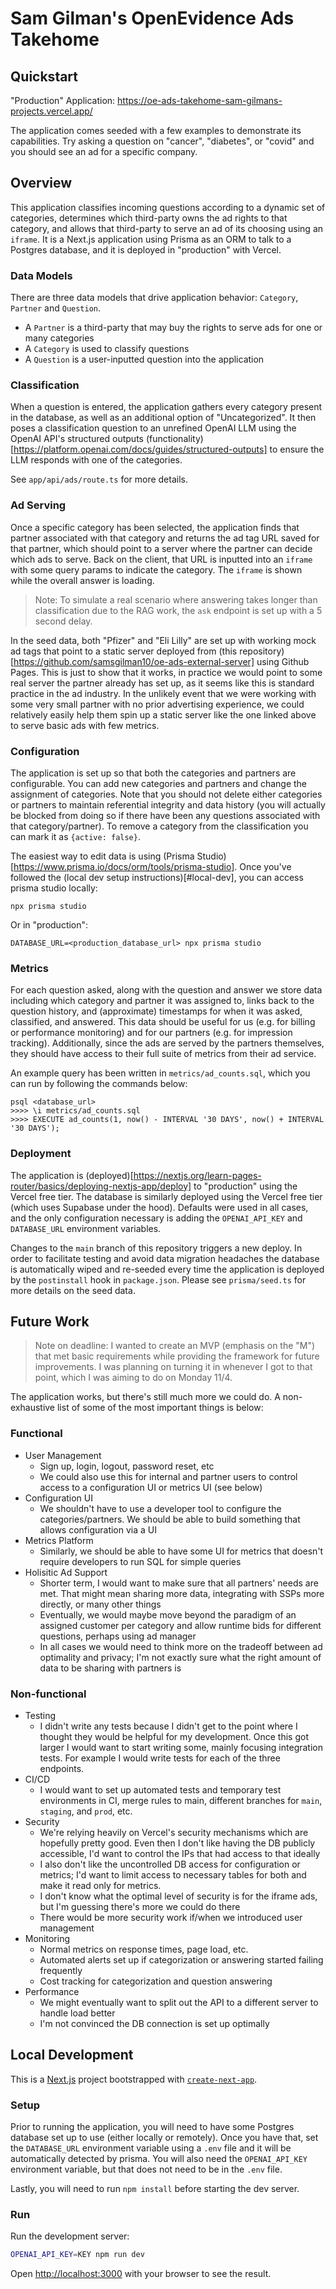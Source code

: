 # Sam Gilman's OpenEvidence Ads Takehome

## Quickstart

"Production" Application: https://oe-ads-takehome-sam-gilmans-projects.vercel.app/

The application comes seeded with a few examples to demonstrate its capabilities. Try asking a question on "cancer", "diabetes", or "covid" and you should see an ad for a specific company.

## Overview

This application classifies incoming questions according to a dynamic set of categories, determines which third-party owns the ad rights to that category, and allows that third-party to serve an ad of its choosing using an `iframe`. It is a Next.js application using Prisma as an ORM to talk to a Postgres database, and it is deployed in "production" with Vercel.

### Data Models

There are three data models that drive application behavior: `Category`, `Partner` and `Question`.

- A `Partner` is a third-party that may buy the rights to serve ads for one or many categories
- A `Category` is used to classify questions
- A `Question` is a user-inputted question into the application

### Classification

When a question is entered, the application gathers every category present in the database, as well as an additional option of "Uncategorized". It then poses a classification question to an unrefined OpenAI LLM using the OpenAI API's structured outputs (functionality)[https://platform.openai.com/docs/guides/structured-outputs] to ensure the LLM responds with one of the categories. 

See `app/api/ads/route.ts` for more details.

### Ad Serving

Once a specific category has been selected, the application finds that partner associated with that category and returns the ad tag URL saved for that partner, which should point to a server where the partner can decide which ads to serve. Back on the client, that URL is inputted into an `iframe` with some query params to indicate the category. The `iframe` is shown while the overall answer is loading.

> Note: To simulate a real scenario where answering takes longer than classification due to the RAG work, the `ask` endpoint is set up with a 5 second delay.

In the seed data, both "Pfizer" and "Eli Lilly" are set up with working mock ad tags that point to a static server deployed from (this repository)[https://github.com/samsgilman10/oe-ads-external-server] using Github Pages. This is just to show that it works, in practice we would point to some real server the partner already has set up, as it seems like this is standard practice in the ad industry. In the unlikely event that we were working with some very small partner with no prior advertising experience, we could relatively easily help them spin up a static server like the one linked above to serve basic ads with few metrics.

### Configuration

The application is set up so that both the categories and partners are configurable. You can add new categories and partners and change the assignment of categories. Note that you should not delete either categories or partners to maintain referential integrity and data history (you will actually be blocked from doing so if there have been any questions associated with that category/partner). To remove a category from the classification you can mark it as `{active: false}`.

The easiest way to edit data is using (Prisma Studio)[https://www.prisma.io/docs/orm/tools/prisma-studio]. Once you've followed the (local dev setup instructions)[#local-dev], you can access prisma studio locally:

```
npx prisma studio
```

Or in "production":

```
DATABASE_URL=<production_database_url> npx prisma studio
```

### Metrics
For each question asked, along with the question and answer we store data including which category and partner it was assigned to, links back to the question history, and (approximate) timestamps for when it was asked, classified, and answered. This data should be useful for us (e.g. for billing or performance monitoring) and for our partners (e.g. for impression tracking). Additionally, since the ads are served by the partners themselves, they should have access to their full suite of metrics from their ad service.

An example query has been written in `metrics/ad_counts.sql`, which you can run by following the commands below:

```
psql <database_url>
>>>> \i metrics/ad_counts.sql
>>>> EXECUTE ad_counts(1, now() - INTERVAL '30 DAYS', now() + INTERVAL '30 DAYS');
```

### Deployment

The application is (deployed)[https://nextjs.org/learn-pages-router/basics/deploying-nextjs-app/deploy] to "production" using the Vercel free tier. The database is similarly deployed using the Vercel free tier (which uses Supabase under the hood). Defaults were used in all cases, and the only configuration necessary is adding the `OPENAI_API_KEY` and `DATABASE_URL` environment variables.

Changes to the `main` branch of this repository triggers a new deploy. In order to facilitate testing and avoid data migration headaches the database is automatically wiped and re-seeded every time the application is deployed by the `postinstall` hook in `package.json`. Please see `prisma/seed.ts` for more details on the seed data.

## Future Work

> Note on deadline: I wanted to create an MVP (emphasis on the "M") that met basic requirements while providing the framework for future improvements. I was planning on turning it in whenever I got to that point, which I was aiming to do on Monday 11/4.

The application works, but there's still much more we could do. A non-exhaustive list of some of the most important things is below:

### Functional

- User Management
  - Sign up, login, logout, password reset, etc
  - We could also use this for internal and partner users to control access to a configuration UI or metrics UI (see below)
- Configuration UI
  - We shouldn't have to use a developer tool to configure the categories/partners. We should be able to build something that allows configuration via a UI
- Metrics Platform
  - Similarly, we should be able to have some UI for metrics that doesn't require developers to run SQL for simple queries
- Holisitic Ad Support
  - Shorter term, I would want to make sure that all partners' needs are met. That might mean sharing more data, integrating with SSPs more directly, or many other things
  - Eventually, we would maybe move beyond the paradigm of an assigned customer per category and allow runtime bids for different questions, perhaps using ad manager
  - In all cases we would need to think more on the tradeoff between ad optimality and privacy; I'm not exactly sure what the right amount of data to be sharing with partners is

### Non-functional

- Testing
  - I didn't write any tests because I didn't get to the point where I thought they would be helpful for my development. Once this got larger I would want to start writing some, mainly focusing integration tests. For example I would write tests for each of the three endpoints.
- CI/CD
  - I would want to set up automated tests and temporary test environments in CI, merge rules to main, different branches for `main`, `staging`, and `prod`, etc.
- Security
  - We're relying heavily on Vercel's security mechanisms which are hopefully pretty good. Even then I don't like having the DB publicly accessible, I'd want to control the IPs that had access to that ideally
  - I also don't like the uncontrolled DB access for configuration or metrics; I'd want to limit access to necessary tables for both and make it read only for metrics.
  - I don't know what the optimal level of security is for the iframe ads, but I'm guessing there's more we could do there
  - There would be more security work if/when we introduced user management
- Monitoring
  - Normal metrics on response times, page load, etc.
  - Automated alerts set up if categorization or answering started failing frequently
  - Cost tracking for categorization and question answering
- Performance
  - We might eventually want to split out the API to a different server to handle load better
  - I'm not convinced the DB connection is set up optimally

## <a name="local-dev"></a> Local Development
This is a [Next.js](https://nextjs.org/) project bootstrapped with [`create-next-app`](https://github.com/vercel/next.js/tree/canary/packages/create-next-app).

### Setup

Prior to running the application, you will need to have some Postgres database set up to use (either locally or remotely). Once you have that, set the `DATABASE_URL` environment variable using a `.env` file and it will be automatically detected by prisma. You will also need the `OPENAI_API_KEY` environment variable, but that does not need to be in the `.env` file.

Lastly, you will need to run `npm install` before starting the dev server.

### Run

Run the development server:

```bash
OPENAI_API_KEY=KEY npm run dev
```

Open [http://localhost:3000](http://localhost:3000) with your browser to see the result.